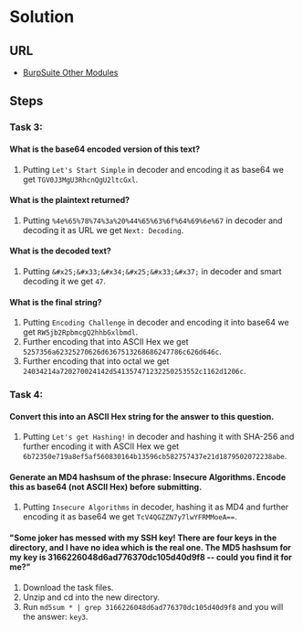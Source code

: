 # Solution

## URL
- [BurpSuite Other Modules](https://tryhackme.com/room/burpsuiteom)

## Steps

### Task 3:
#### What is the base64 encoded version of this text?
1. Putting `Let's Start Simple` in decoder and encoding it as base64 we get `TGV0J3MgU3RhcnQgU2ltcGxl`.

#### What is the plaintext returned?
1. Putting `%4e%65%78%74%3a%20%44%65%63%6f%64%69%6e%67` in decoder and decoding it as URL we get `Next: Decoding`.

#### What is the decoded text?
1. Putting `&#x25;&#x33;&#x34;&#x25;&#x33;&#x37;` in decoder and smart decoding it we get `47`.

#### What is the final string?
1. Putting `Encoding Challenge` in decoder and encoding it into base64 we get `RW5jb2RpbmcgQ2hhbGxlbmdl`.
2. Further encoding that into ASCII Hex we get `5257356a62325270626d6367513268686247786c626d646c`.
3. Further encoding that into octal we get `24034214a720270024142d541357471232250253552c1162d1206c`.

### Task 4:
#### Convert this into an ASCII Hex string for the answer to this question.
1. Putting `Let's get Hashing!` in decoder and hashing it with SHA-256 and further encoding it with ASCII Hex we get `6b72350e719a8ef5af560830164b13596cb582757437e21d1879502072238abe`.

#### Generate an MD4 hashsum of the phrase: Insecure Algorithms. Encode this as base64 (not ASCII Hex) before submitting.
1. Putting `Insecure Algorithms` in decoder, hashing it as MD4 and further encoding it as base64 we get `TcV4QGZZN7y7lwYFRMMoeA==`.

#### "Some joker has messed with my SSH key! There are four keys in the directory, and I have no idea which is the real one. The MD5 hashsum for my key is 3166226048d6ad776370dc105d40d9f8 -- could you find it for me?"
1. Download the task files.
2. Unzip and cd into the new directory.
3. Run `md5sum * | grep 3166226048d6ad776370dc105d40d9f8` and you will the answer: `key3`.